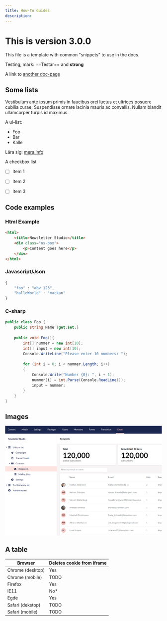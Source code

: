 ```yaml
---
title: How-To Guides
description: 
---
```



# This is version 3.0.0

This file is a template with common "snippets" to use in the docs.

Testing, mark: ==Testar== and **strong**

A link to [another doc-page](../getting-started/basics/)

## Some lists
Vestibulum ante ipsum primis in faucibus orci luctus et ultrices posuere cubilia curae; Suspendisse ornare lacinia mauris ac convallis. Nullam blandit ullamcorper turpis id maximus.

A ul-list:
* Foo
* Bar
* Kalle

Lära sig: [mera info](getting-started/bar.md)

A checkbox list
* [ ] Item 1
* [ ] Item 2
* [ ] Item 3


## Code examples

### Html Example

```html
<html>
    <title>Newsletter Studio</title>
    <div class="ns-box">
        <p>Content goes here</p>
    </div>
</html>
```

### Javascript/Json

```javascript
{
    "foo" : "abv 123",
    "halloWorld" : "mackan"
}
```

### C-sharp

```csharp
public class Foo {
    public string Name {get;set;}

    public void Foo(){
        int[] nummer = new int[10];
        int[] input = new int[10];
        Console.WriteLine("Please enter 10 numbers: ");

        for (int i = 0; i < nummer.Length; i++)
        {
            Console.Write("Number {0}: ", i + 1);
            nummer[i] = int.Parse(Console.ReadLine());
            input = nummer;
        }
    }    
}

```

## Images
![alt text](/media/ss-recipients.png)


## A table

| Browser          | Deletes cookie from iframe |
|------------------|----------------------------|
| Chrome (desktop) | Yes                        |
| Chrome (mobile)  | TODO                       |
| Firefox          | Yes                        |
| IE11             | No*                        |
| Egde             | Yes                        |
| Safari (dekstop) | TODO                       |
| Safari (mobile)  | TODO                       |